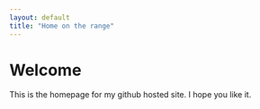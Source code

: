 ```yaml
---
layout: default
title: "Home on the range"
---
```



# Welcome

This is the homepage for my github hosted site.  I hope you like it.